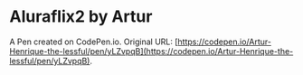 # Aluraflix2  by Artur

A Pen created on CodePen.io. Original URL: [https://codepen.io/Artur-Henrique-the-lessful/pen/yLZvpqB](https://codepen.io/Artur-Henrique-the-lessful/pen/yLZvpqB).

